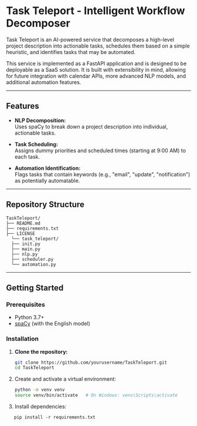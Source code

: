 # Task Teleport - Intelligent Workflow Decomposer

Task Teleport is an AI-powered service that decomposes a high-level project description into actionable tasks, schedules them based on a simple heuristic, and identifies tasks that may be automated.

This service is implemented as a FastAPI application and is designed to be deployable as a SaaS solution. It is built with extensibility in mind, allowing for future integration with calendar APIs, more advanced NLP models, and additional automation features.

---

## Features

- **NLP Decomposition:**  
  Uses spaCy to break down a project description into individual, actionable tasks.

- **Task Scheduling:**  
  Assigns dummy priorities and scheduled times (starting at 9:00 AM) to each task.

- **Automation Identification:**  
  Flags tasks that contain keywords (e.g., "email", "update", "notification") as potentially automatable.

---

## Repository Structure

```
TaskTeleport/ 
├── README.md 
├── requirements.txt 
├── LICENSE 
  └── task_teleport/ 
  ├── init.py 
  ├── main.py 
  ├── nlp.py 
  ├── scheduler.py 
  └── automation.py
```


---

## Getting Started

### Prerequisites

- Python 3.7+
- [spaCy](https://spacy.io/) (with the English model)

### Installation

1. **Clone the repository:**
   ```bash
   git clone https://github.com/yourusername/TaskTeleport.git
   cd TaskTeleport

2. Create and activate a virtual environment:
   ```bash
   python -m venv venv
   source venv/bin/activate   # On Windows: venv\Scripts\activate

3. Install dependencies:
```
   pip install -r requirements.txt
```

